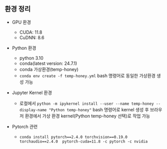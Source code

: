 ## 환경 정리

- GPU 환경
    - CUDA: 11.8
    - CuDNN: 8.6

- Python 환경
    - python 3.10
    - conda(latest version: 24.7.1)
    - conda 가상환경(temp-honey)
    - `conda env create -f temp-honey.yml` bash 명령어로 동일한 가상환경 생성 가능

- Jupyter Kernel 환경
    - 로컬에서 `python -m ipykernel install --user --name temp-honey --display-name "Python temp-honey"` bash 명령어로 kernel 생성 후 브라우저 환경에서 가상 환경 kernel(Python temp-honey 선택)로 작업 가능


- Pytorch 관련
    - `conda install pytorch==2.4.0 torchvision==0.19.0 torchaudio==2.4.0  pytorch-cuda=11.8 -c pytorch -c nvidia`


